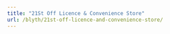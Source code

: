 ```yaml
---
title: "21St Off Licence & Convenience Store"
url: /blyth/21st-off-licence-and-convenience-store/
---
```

